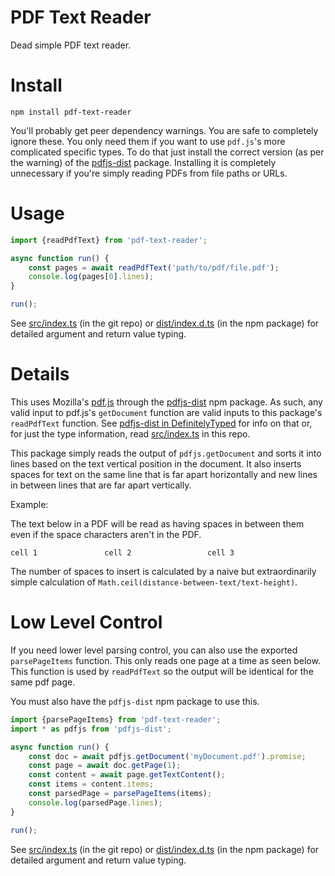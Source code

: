 # PDF Text Reader

Dead simple PDF text reader.

# Install

```
npm install pdf-text-reader
```

You'll probably get peer dependency warnings. You are safe to completely ignore these. You only need them if you want to use `pdf.js`'s more complicated specific types. To do that just install the correct version (as per the warning) of the [pdfjs-dist](https://www.npmjs.com/package/pdfjs-dist) package. Installing it is completely unnecessary if you're simply reading PDFs from file paths or URLs.

# Usage

```typescript
import {readPdfText} from 'pdf-text-reader';

async function run() {
    const pages = await readPdfText('path/to/pdf/file.pdf');
    console.log(pages[0].lines);
}

run();
```

See [src/index.ts](src/index.ts) (in the git repo) or [dist/index.d.ts](dist/index.d.ts) (in the npm package) for detailed argument and return value typing.

# Details

This uses Mozilla's [pdf.js](https://github.com/mozilla/pdf.js/) through the [pdfjs-dist](https://www.npmjs.com/package/pdfjs-dist) npm package. As such, any valid input to pdf.js's `getDocument` function are valid inputs to this package's `readPdfText` function. See [pdfjs-dist in DefinitelyTyped](https://github.com/DefinitelyTyped/DefinitelyTyped/blob/master/types/pdfjs-dist/index.d.ts) for info on that or, for just the type information, read [src/index.ts](src/index.ts) in this repo.

This package simply reads the output of `pdfjs.getDocument` and sorts it into lines based on the text vertical position in the document. It also inserts spaces for text on the same line that is far apart horizontally and new lines in between lines that are far apart vertically.

Example:

The text below in a PDF will be read as having spaces in between them even if the space characters aren't in the PDF.

```
cell 1               cell 2                 cell 3
```

The number of spaces to insert is calculated by a naive but extraordinarily simple calculation of `Math.ceil(distance-between-text/text-height)`.

# Low Level Control

If you need lower level parsing control, you can also use the exported `parsePageItems` function. This only reads one page at a time as seen below. This function is used by `readPdfText` so the output will be identical for the same pdf page.

You must also have the `pdfjs-dist` npm package to use this.

```typescript
import {parsePageItems} from 'pdf-text-reader';
import * as pdfjs from 'pdfjs-dist';

async function run() {
    const doc = await pdfjs.getDocument('myDocument.pdf').promise;
    const page = await doc.getPage(1);
    const content = await page.getTextContent();
    const items = content.items;
    const parsedPage = parsePageItems(items);
    console.log(parsedPage.lines);
}

run();
```

See [src/index.ts](src/index.ts) (in the git repo) or [dist/index.d.ts](dist/index.d.ts) (in the npm package) for detailed argument and return value typing.
